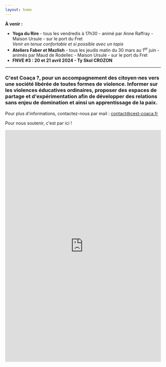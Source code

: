 ```yaml
---
layout: home
---
```

**À venir :**
- **Yoga du Rire** - tous les vendredis à 17h30 - animé par Anne Raffray - Maison Ursule - sur le port du Fret  
*Venir en tenue confortable  et si possible avec un tapis*
- **Ateliers Faber et Mazlish** - tous les jeudis matin du 30 mars au 1<sup>er</sup> juin - animés par Maud de Rodellec - Maison Ursule - sur le port du Fret
- **FNVE #3 : 20 et 21 avril 2024 - Ty Skol CROZON**

*******

### **C'est Coaça ?**, pour un accompagnement des citoyen·nes vers une société libérée de toutes formes de violence. Informer sur les violences éducatives ordinaires, proposer des espaces de partage et d'expérimentation afin de développer des relations sans enjeu de domination et ainsi un apprentissage de la paix.

Pour plus d'informations, contactez-nous par mail : <a href="mailto:contact@cest-coaca.fr">contact@cest-coaca.fr</a>

Pour nous soutenir, c'est par ici !

<iframe id="haWidget" allowtransparency="true" scrolling="auto"
src="https://www.helloasso.com/associations/c-est-coaca-c-est-de-la-culture-d-ocytocine-pour-accorder-le-coeur-et-les-actes/adhesions/adhesion-2022-2023/widget"
style="width: 100%; height: 750px; border: none;"></iframe>


<!--
<center><img class="fit-picture" src="./assets/img/affiche-yoga-du-rire.jpg"
     alt="Affiche Yoga du Rire"></center>
-->